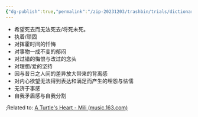 ```yaml
---
{"dg-publish":true,"permalink":"/zip-20231203/trashbin/trials/dictionary/dict20231021/","title":"龟心"}
---
```



- 希望死去而无法死去/将死未死。
- 执着/顽固
- 对挥霍时间的忏悔
- 对事物一成不变的郁闷
- 对过错的悔恨与改过的念头
- 对理想/爱的坚持
- 因与昔日之人间的差异放大带来的背离感
- 对内心欲望无法得到表达和满足而产生的埋怨与怯懦
- 无济于事感
- 自我矛盾感与自我分割

;Related to: [A Turtle's Heart - Mili (music.163.com)](https://music.163.com/#/song?id=29418286)